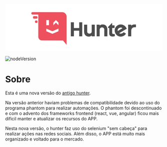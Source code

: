 ![hunterlogo](hunter.png)

![nodeVersion](https://img.shields.io/static/v1?label=node&message=%3E%3D%20v12.16.1&color=success&logo=node.js&logoColor=white)

# Sobre

Esta é uma nova versão do [antigo hunter](https://github.com/andrei-coelho/hunt).

Na versão anterior haviam problemas de compatibilidade devido ao uso do programa phantom para realizar automações. O phantom foi descontinuado e com o advento dos frameworks frontend (react, vue, angular) ficou mais dificil manter e atualizar os recursos do APP. 

Nesta nova versão, o hunter faz uso do selenium "sem cabeça" para realizar ações nas redes sociais. Além disso, o APP está muito mais organizado e voltado para o mercado.
